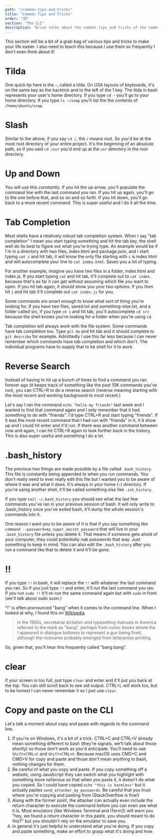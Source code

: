 ```yaml
---
path: "/common-tips-and-tricks"
title: "Common Tips and Tricks"
order: "3B"
section: "The CLI"
description: "Brian talks about the common tips and tricks of the command line like what tilda means, how to find commands you previously ran, and other things to make your life on the command line"
---
```


This section will be a bit of a grab bag of various tips and tricks to make your life easier. I also need to teach this because I use them so frequently I don't even think about it!

# Tilda

One quick tip here is the `~`, called a tilda. On USA layouts of keyboards, it's on the same key as the backtick and to the left of the 1 key. The tilda in bash represents your user's home directory. If you type `cd ~` you'll go to your home directory. If you type `ls ~/snap` you'll list the the contents of `/home/ubuntu/snap`.

# Slash

Similar to the above, if you say `cd /`, the `/` means root. So you'd be at the most root directory of your entire project. It's the beginning of an absolute path, so if you said `cd /usr` you'd end up at the `usr` directory in the root directory.

# Up and Down

You will use this _constantly_. If you hit the up arrow, you'll populate the command line with the last command you ran. If you hit up again, you'll go to the one before that, and so on and so forth. If you hit down, you'll go back to a more recent command. This is super useful and I do it all the time.

# Tab Completion

Most shells have a relatively robust tab completion system. When I say "tab completion" I mean you start typing something and hit the tab key, the shell well do its best to figure out what you're trying type. An example would be if I'm in a directory with two files, index.html and package.json, and I start typing `cat i` and hit tab, it will know the only file starting with `i` is index.html and will autocomplete your line to `cat index.html`. Saves you a lot of typing.

For another example, imagine you have two files in a folder, index.html and index.js. If you start typing `cat` and hit tab, it'll complete out to `cat index.` because that's as far it can get without assuming which file you want to open. If you hit tab again, it should show you your two options. If you then hit `j` and hit tab it'll complete out `cat index.js` for you.

Some commands are smart enough to know what sort of thing you're looking for. If you have two files, saved.txt and something-else.txt, and a folder called src, if you type `cd s` and hit tab, you'll autocomplete `cd src` because the shell knows you're looking for a folder when you're using `cd`.

Tab completion will always work with the file system. Some commands have tab completion too. Type `git de` and hit tab and it should complete to `git describe` for example. Admittedly I use this far less because I can never remember which commands have tab completion and which don't. The individual programs have to supply that to he shell for it to work.

# Reverse Search

Instead of having to hit up a bunch of times to find a command you ran forever ago (it keeps track of something like the past 10K commands you've run), you can CTRL+R to do a reverse search (reverse meaning starting with the most recent and working background to most recent.)

Let's say I ran the command `echo "hello my friends"` last week and I wanted to find that command again and I only remember that it had something to do with "friends". I'd type CTRL+R and start typing "friends". If it was the most recent command that I had run with "friends" in it, it'd show up and I could hit enter and it'd run. If there was another command between now and again, I can hit CTRL+R again to look further back in the history. This is also super useful and something I do a lot.

# .bash_history

The previous two things are made possible by a file called `.bash_history`. This file is constantly being appended to when you run commands. You don't really need to ever really edit this file but I wanted you to be aware of where it was and what it does. It's always in your home (`~`) directory. If you're using another shell, it'll be called something else like `.zsh_history`.

If you type `tail ~/.bash_history` you should see what the last few commands you've ran in your previous session of bash. It will only write to .bash_history once you've exited bash, it'll dump the whole session's commands into it.

One reason I want you to be aware of it is that if you say something like `command --password=my_super_secret_password` that will live in your `.bash_history` file unless you delete it. That means if someone gets ahold of your computer, they could potentially nab passwords that way. Just something to keep in mind. You can also edit the `.bash_history` after you run a command like that to delete it and it'll be gone.

# !!

If you type `!!` in bash, it will replace the `!!` with whatever the last command you ran. So if you just type `!!` and enter, it'll run the last command you ran. If you run `sudo !!` it'll re-run the same command again but with `sudo` in front (we'll talk about sudo soon.)

"!" is often pronounced "bang" when it comes to the command line. When I looked at why, I found this on [Wikipedia][wiki]

> In the 1950s, secretarial dictation and typesetting manuals in America referred to the mark as "bang", perhaps from comic books where the ! appeared in dialogue balloons to represent a gun being fired, although the nickname probably emerged from letterpress printing.

So, given that, you'll hear this frequently called "bang bang".

# clear

If your screen is too full, just type `clear` and enter and it'll put you back at the top. You can still scroll back to see old output. CTRL+L will work too, but to be honest I can never remember it so I just use `clear`.

# Copy and paste on the CLI

Let's talk a moment about copy and paste with regards to the command line.

1. If you're on Windows, it's a bit of a trick. CTRL+C and CTRL+V already mean something different to bash (they're signals, we'll talk about those shortly) so those don't work as you'd anticipate. You'll need to use `Shift+CTRL+C` and `Shift+CTRL+V`. Because macOS uses CMD+C and CMD+V for copy and paste and those don't mean anything to bash, nothing changes for them.
2. Be careful of what you copy and paste. If you copy something off a website, using JavaScript they can switch what you highlight with something more nefarious so that when you paste it, it doesn't do what you copied. So I could have copied `echo "this is harmless"` but it actually pastes `send_attacker_my_passwords`. Be careful that you trust where you're copying and pasting from (StackOverflow is fine!)
3. Along with the former point, the attacker can actually even include the return character to execute the command before you can even see what it is. Most emulators (like Windows Terminal and iTerm2) will warn you "hey, we found a return character in this paste, you should meant to do this?" but you shouldn't rely on the emulator to save you.
4. In general it's just helpful to understand what you're doing. If you copy and paste something, make an effort to grasp what it's doing and how.

[wiki]: https://en.wikipedia.org/wiki/Exclamation_mark#History
